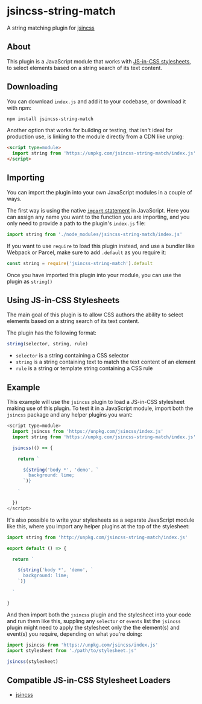 # jsincss-string-match

A string matching plugin for [jsincss](https://github.com/tomhodgins/jsincss)

## About

This plugin is a JavaScript module that works with [JS-in-CSS stylesheets](https://responsive.style/theory/what-is-a-jic-stylesheet.html), to select elements based on a string search of its text content.

## Downloading

You can download `index.js` and add it to your codebase, or download it with npm:

```bash
npm install jsincss-string-match
```

Another option that works for building or testing, that isn't ideal for production use, is linking to the module directly from a CDN like unpkg:

```html
<script type=module>
  import string from 'https://unpkg.com/jsincss-string-match/index.js'
</script>
```

## Importing

You can import the plugin into your own JavaScript modules in a couple of ways.

The first way is using the native [`import` statement](https://developer.mozilla.org/en-US/docs/Web/JavaScript/Reference/Statements/import) in JavaScript. Here you can assign any name you want to the function you are importing, and you only need to provide a path to the plugin's `index.js` file:

```js
import string from './node_modules/jsincss-string-match/index.js'
```

If you want to use `require` to load this plugin instead, and use a bundler like Webpack or Parcel, make sure to add `.default` as you require it:

```js
const string = require('jsincss-string-match').default
```

Once you have imported this plugin into your module, you can use the plugin as `string()`

## Using JS-in-CSS Stylesheets

The main goal of this plugin is to allow CSS authors the ability to select elements based on a string search of its text content.

The plugin has the following format:

```js
string(selector, string, rule)
```

- `selector` is a string containing a CSS selector
- `string` is a string containing text to match the text content of an element
- `rule` is a string or template string containing a CSS rule

## Example

This example will use the `jsincss` plugin to load a JS-in-CSS stylesheet making use of this plugin. To test it in a JavaScript module, import both the `jsincss` package and any helper plugins you want:

```js
<script type=module>
  import jsincss from 'https://unpkg.com/jsincss/index.js'
  import string from 'https://unpkg.com/jsincss-string-match/index.js'

  jsincss(() => {

    return `

      ${string('body *', 'demo', `
        background: lime;
      `)}

    `

  })
</script>
```

It's also possible to write your stylesheets as a separate JavaScript module like this, where you import any helper plugins at the top of the stylesheet:

```js
import string from 'http://unpkg.com/jsincss-string-match/index.js'

export default () => {

  return `

    ${string('body *', 'demo', `
      background: lime;
    `)}

  `

}
```

And then import both the `jsincss` plugin and the stylesheet into your code and run them like this, suppling any `selector` or `events` list the `jsincss` plugin might need to apply the stylesheet only the the element(s) and event(s) you require, depending on what you're doing:

```js
import jsincss from 'https://unpkg.com/jsincss/index.js'
import stylesheet from './path/to/stylesheet.js'

jsincss(stylesheet)
```

## Compatible JS-in-CSS Stylesheet Loaders

- [jsincss](https://github.com/tomhodgins/jsincss)